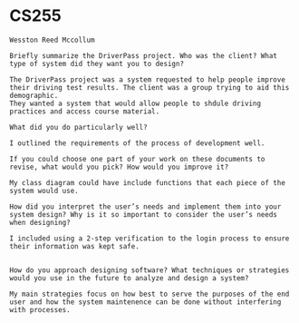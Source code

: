 # CS255

    Wesston Reed Mccollum
    
    Briefly summarize the DriverPass project. Who was the client? What type of system did they want you to design?

    The DriverPass project was a system requested to help people improve their driving test results. The client was a group trying to aid this demographic.
    They wanted a system that would allow people to shdule driving practices and access course material.
    
    What did you do particularly well?

    I outlined the requirements of the process of development well.
    
    If you could choose one part of your work on these documents to revise, what would you pick? How would you improve it?

    My class diagram could have include functions that each piece of the system would use.
    
    How did you interpret the user’s needs and implement them into your system design? Why is it so important to consider the user’s needs when designing?

    I included using a 2-step verification to the login process to ensure their information was kept safe.

    
    How do you approach designing software? What techniques or strategies would you use in the future to analyze and design a system?

    My main strategies focus on how best to serve the purposes of the end user and how the system maintenence can be done without interfering with processes.
